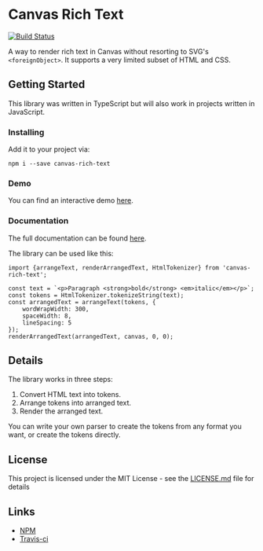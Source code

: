 # Canvas Rich Text

[![Build Status](https://travis-ci.com/EvidentlyCube/canvas-rich-text.svg?branch=master)](https://travis-ci.com/EvidentlyCube/canvas-rich-text)

A way to render rich text in Canvas without resorting to SVG's `<foreignObject>`. It supports a very limited subset of HTML and CSS.

## Getting Started

This library was written in TypeScript but will also work in projects written in JavaScript.

### Installing

Add it to your project via:

```
npm i --save canvas-rich-text
```

### Demo

You can find an interactive demo [here](https://evidentlycube.github.io/canvas-rich-text/demo/index.html).

### Documentation

The full documentation can be found [here](https://evidentlycube.github.io/canvas-rich-text/index.html).

The library can be used like this:

```
import {arrangeText, renderArrangedText, HtmlTokenizer} from 'canvas-rich-text';

const text = `<p>Paragraph <strong>bold</strong> <em>italic</em></p>`;
const tokens = HtmlTokenizer.tokenizeString(text);
const arrangedText = arrangeText(tokens, {
    wordWrapWidth: 300,
    spaceWidth: 8,
    lineSpacing: 5
});
renderArrangedText(arrangedText, canvas, 0, 0);
```   

## Details

The library works in three steps:

 1. Convert HTML text into tokens.
 2. Arrange tokens into arranged text.
 3. Render the arranged text.

You can write your own parser to create the tokens from any format you want, or create the tokens directly.


## License

This project is licensed under the MIT License - see the [LICENSE.md](LICENSE.md) file for details

## Links

* [NPM](https://www.npmjs.com/package/canvas-rich-text)
* [Travis-ci](https://travis-ci.com/EvidentlyCube/canvas-rich-text) 